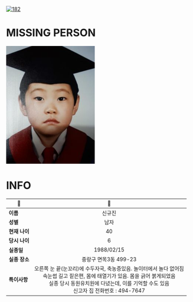 [![182](https://img.shields.io/badge/%EC%8B%A4%EC%A2%85%EC%8B%A0%EA%B3%A0%EB%8A%94%20%EA%B5%AD%EB%B2%88%EC%97%86%EC%9D%B4-182-blue)](http://safe182.go.kr/index.do)

# MISSING PERSON

<img src="./missing_person.jpg">

# INFO

|🔑|💎|
|--|:--:|
|**이름**|신규진|
|**성별**|남자|
|**현재 나이**|40|
|**당시 나이**|6|
|**실종일**|1988/02/15|
|**실종 장소**|중랑구 면목3동 499-23 |
|**특이사항**|오른쪽 눈 끝(눈꼬리)에 수두자국, 축농증있음. 놀이터에서 놀다 없어짐</br>속눈썹 길고 짙은편, 몸에 태열기가 있음. 몸을 긁어 붉게되었음</br>실종 당시 동원유치원에 다녔는데, 이를 기억할 수도 있음</br>신고자 집 전화번호 : 494-7647|

